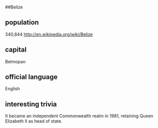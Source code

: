 ##Belize
## population
340,844 http://en.wikipedia.org/wiki/Belize


## capital
Belmopan

 
## official language
English


## interesting trivia
It became an independent Commonwealth realm in 1981, retaining Queen Elizabeth II as head of state.



